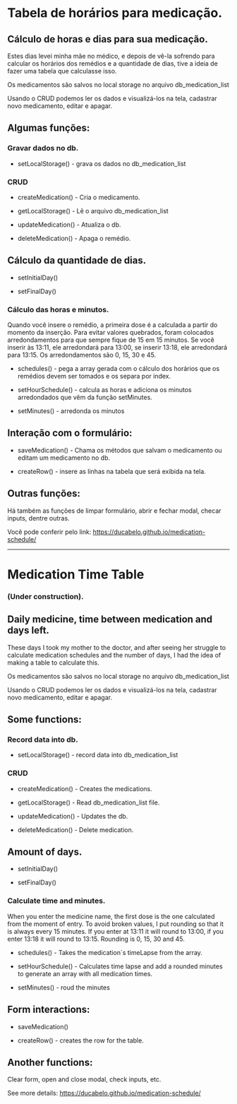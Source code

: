 # Tabela de horários para medicação.

## Cálculo de horas e dias para sua medicação.

Estes dias levei minha mãe no médico, e depois de vê-la sofrendo para calcular os horários dos remédios e a quantidade de dias, tive a ideia de fazer uma tabela que calculasse isso.

Os medicamentos são salvos no local storage no arquivo db_medication_list

Usando o CRUD podemos ler os dados e visualizá-los na tela, cadastrar novo medicamento, editar e apagar.

## Algumas funções:

### Gravar dados no db.

- setLocalStorage() - grava os dados no db_medication_list

### CRUD

- createMedication() - Cria o medicamento.

- getLocalStorage() - Lê o arquivo db_medication_list

- updateMedication() - Atualiza o db.

- deleteMedication() - Apaga o remédio.

## Cálculo da quantidade de dias.

- setInitialDay()

- setFinalDay()

### Cálculo das horas e minutos.

Quando você insere o remédio, a primeira dose é a calculada a partir do momento da inserção. Para evitar valores quebrados, foram colocados arredondamentos para que sempre fique de 15 em 15 minutos. Se você inserir às 13:11, ele arredondará para 13:00, se inserir 13:18, ele arredondará para 13:15. Os arredondamentos são 0, 15, 30 e 45.

- schedules() - pega a array gerada com o cálculo dos horários que os remédios devem ser tomados e os separa por index.

- setHourSchedule() - calcula as horas e adiciona os minutos arredondados que vêm da função setMinutes.

- setMinutes() - arredonda os minutos

## Interação com o formulário:

- saveMedication() - Chama os métodos que salvam o medicamento ou editam um medicamento no db.

- createRow() - insere as linhas na tabela que será exibida na tela.

## Outras funções:

Há também as funções de limpar formulário, abrir e fechar modal, checar inputs, dentre outras.

Você pode conferir pelo link: https://ducabelo.github.io/medication-schedule/

---

# Medication Time Table

### (Under construction).

## Daily medicine, time between medication and days left.

These days I took my mother to the doctor, and after seeing her struggle to calculate medication schedules and the number of days, I had the idea of making a table to calculate this.

Os medicamentos são salvos no local storage no arquivo db_medication_list

Usando o CRUD podemos ler os dados e visualizá-los na tela, cadastrar novo medicamento, editar e apagar.

## Some functions:

### Record data into db.

- setLocalStorage() - record data into db_medication_list

### CRUD

- createMedication() - Creates the medications.

- getLocalStorage() - Read db_medication_list file.

- updateMedication() - Updates the db.

- deleteMedication() - Delete medication.

## Amount of days.

- setInitialDay()

- setFinalDay()

### Calculate time and minutes.

When you enter the medicine name, the first dose is the one calculated from the moment of entry. To avoid broken values, I put rounding so that it is always every 15 minutes. If you enter at 13:11 it will round to 13:00, if you enter 13:18 it will round to 13:15. Rounding is 0, 15, 30 and 45.

- schedules() - Takes the medication´s timeLapse from the array.

- setHourSchedule() - Calculates time lapse and add a rounded minutes to generate an array with all medication times.

- setMinutes() - roud the minutes

## Form interactions:

- saveMedication()

- createRow() - creates the row for the table.

## Another functions:

Clear form, open and close modal, check inputs, etc.

See more details: https://ducabelo.github.io/medication-schedule/
